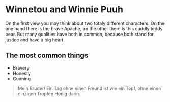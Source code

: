 # Winnetou and Winnie Puuh

On the first view you may think about two totaly different characters.
On the one hand there is the brave Apache, on the other there is this cuddly teddy bear.
But many qualities have both in common, because both stand for justice and have a big heart.

## The most common things

* Bravery
* Honesty
* Cunning

> Mein Bruder!
> Ein Tag ohne einen Freund ist wie ein Topf, ohne einen einzigen Tropfen Honig darin.
